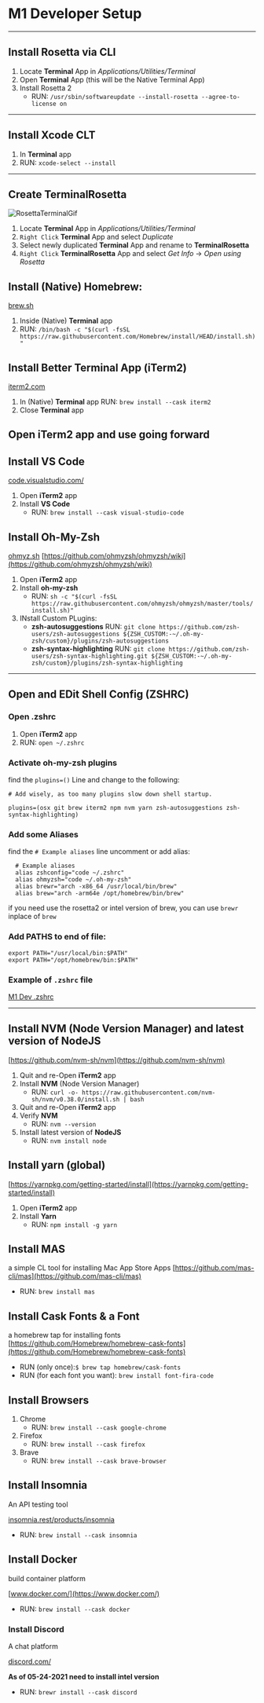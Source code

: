 # M1 Developer Setup
---
## Install Rosetta via CLI

1. Locate **Terminal** App in *Applications/Utilities/Terminal*
2. Open  **Terminal** App (this will be the Native Terminal App)
3. Install Rosetta 2
    * RUN: `/usr/sbin/softwareupdate --install-rosetta --agree-to-license on`

---
## Install Xcode CLT
1. In **Terminal** app
2. RUN: `xcode-select --install`

---
## Create **TerminalRosetta**
![RosettaTerminalGif](./../imgs/1_tOL98VeOe10If22z1rzVKg.gif)

1. Locate **Terminal** App in *Applications/Utilities/Terminal*
2. `Right Click` **Terminal** App and select *Duplicate*
3. Select newly duplicated **Terminal** App and  rename to **TerminalRosetta**
4. `Right Click` **TerminalRosetta** App and select *Get Info* -> *Open using Rosetta*

## Install (Native) Homebrew:
[brew.sh](https://brew.sh)

1. Inside (Native) **Terminal** app
2. RUN: `/bin/bash -c "$(curl -fsSL https://raw.githubusercontent.com/Homebrew/install/HEAD/install.sh)"`

## Install Better Terminal App (iTerm2)
[iterm2.com](https://iterm2.com/)

1. In (Native) **Terminal** app RUN: `brew install --cask iterm2`
2. Close **Terminal** app

## Open **iTerm2** app and use going forward


## Install VS Code
[code.visualstudio.com/](https://code.visualstudio.com/)
1. Open **iTerm2** app
2. Install **VS Code**
   * RUN: `brew install --cask visual-studio-code`

## Install Oh-My-Zsh
[ohmyz.sh](https://ohmyz.sh/)
[https://github.com/ohmyzsh/ohmyzsh/wiki](https://github.com/ohmyzsh/ohmyzsh/wiki)
1. Open **iTerm2** app
2. Install **oh-my-zsh**
   * RUN: `sh -c "$(curl -fsSL https://raw.githubusercontent.com/ohmyzsh/ohmyzsh/master/tools/install.sh)"`
3. INstall Custom PLugins:
   * **zsh-autosuggestions** RUN: `git clone https://github.com/zsh-users/zsh-autosuggestions ${ZSH_CUSTOM:-~/.oh-my-zsh/custom}/plugins/zsh-autosuggestions`
   * **zsh-syntax-highlighting** RUN: `git clone https://github.com/zsh-users/zsh-syntax-highlighting.git ${ZSH_CUSTOM:-~/.oh-my-zsh/custom}/plugins/zsh-syntax-highlighting`
---
## Open and EDit Shell Config (ZSHRC)

### Open .zshrc
1. Open **iTerm2** app
2. RUN: `open ~/.zshrc`

### Activate **oh-my-zsh plugins**

find the `plugins=()` Line and change to the following:
```
# Add wisely, as too many plugins slow down shell startup.

plugins=(osx git brew iterm2 npm nvm yarn zsh-autosuggestions zsh-syntax-highlighting)

```
### Add some **Aliases**

find the `# Example aliases` line uncomment or add alias:
```
  # Example aliases
  alias zshconfig="code ~/.zshrc"
  alias ohmyzsh="code ~/.oh-my-zsh"
  alias brewr="arch -x86_64 /usr/local/bin/brew"
  alias brew="arch -arm64e /opt/homebrew/bin/brew"

  ```
  if you need use the rosetta2 or intel version of brew, you can use `brewr` inplace of `brew`

### Add **PATHS** to end of file:
```
export PATH="/usr/local/bin:$PATH"
export PATH="/opt/homebrew/bin:$PATH"

```
### Example of `.zshrc` file
[M1 Dev .zshrc](../devs/m1-tech/zshrc)

---

## Install NVM (Node Version Manager) and latest version of NodeJS

[https://github.com/nvm-sh/nvm](https://github.com/nvm-sh/nvm)
1. Quit and re-Open **iTerm2** app
2. Install **NVM** (Node Version Manager)
   * RUN: `curl -o- https://raw.githubusercontent.com/nvm-sh/nvm/v0.38.0/install.sh | bash`
3. Quit and re-Open **iTerm2** app
4. Verify **NVM**
   * RUN: `nvm --version`
5. Install latest version of **NodeJS**
   * RUN: `nvm install node`

## Install yarn (global)
[https://yarnpkg.com/getting-started/install](https://yarnpkg.com/getting-started/install)
1. Open **iTerm2** app
2. Install **Yarn**
   * RUN: `npm install -g yarn`

## Install MAS
a simple CL tool for installing Mac App Store Apps
[https://github.com/mas-cli/mas](https://github.com/mas-cli/mas)
* RUN: `brew install mas`

## Install Cask Fonts & a Font
a homebrew tap for installing fonts
[https://github.com/Homebrew/homebrew-cask-fonts](https://github.com/Homebrew/homebrew-cask-fonts)
* RUN (only once):`$ brew tap homebrew/cask-fonts`
* RUN (for each font you want): `brew install font-fira-code`

## Install Browsers
1. Chrome
   * RUN: `brew install --cask google-chrome`
1. Firefox
   * RUN: `brew install --cask firefox`
1. Brave
   * RUN: `brew install --cask brave-browser`


## Install Insomnia
An API testing tool

[insomnia.rest/products/insomnia](https://insomnia.rest/products/insomnia)
* RUN: `brew install --cask insomnia`


## Install Docker
build container platform

[www.docker.com/](https://www.docker.com/)
* RUN: `brew install --cask docker`


### Install Discord
A chat platform

[discord.com/](https://discord.com/)

**As of 05-24-2021 need to install intel version**

* RUN: `brewr install --cask discord`
